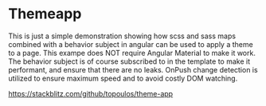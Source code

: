 # Themeapp

This is just a simple demonstration showing how scss and sass maps combined with a behavior subject in angular can be used to apply a theme to a page.  This exampe does NOT require Angular Material to make it work.  The behavior subject is of course subscribed to in the template to make it performant, and ensure that there are no leaks.  OnPush change detection is utilized to ensure maximum speed and to avoid costly DOM watching.

https://stackblitz.com/github/topoulos/theme-app
